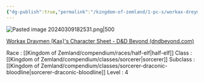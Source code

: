 ```yaml
---
{"dg-publish":true,"permalink":"/kingdom-of-zemland/1-pc-s/workax-dreyman/"}
---
```


![Pasted image 20240309182531.png|500](/img/user/Kingdom%20of%20Zemland/z_Attachments/Pasted%20image%2020240309182531.png)


[Workax Draymen (Kax)'s Character Sheet - D&D Beyond (dndbeyond.com)](https://www.dndbeyond.com/characters/118421183)

Race : [[Kingdom of Zemland/compendium/races/half-elf\|half-elf]] 
Class : [[Kingdom of Zemland/compendium/classes/sorcerer\|sorcerer]] 
Subclass : [[Kingdom of Zemland/compendium/classes/sorcerer-draconic-bloodline\|sorcerer-draconic-bloodline]] 
Level : 4